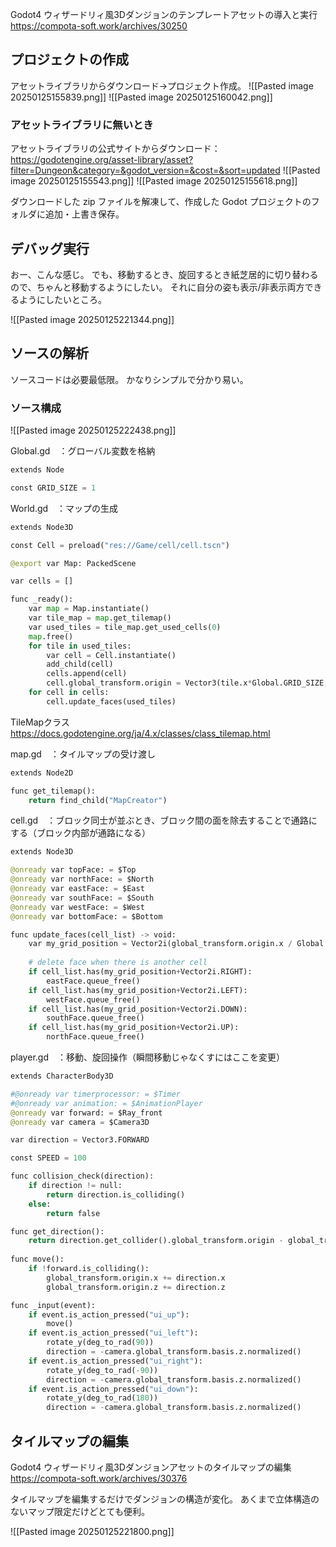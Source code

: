 
Godot4 ウィザードリィ風3Dダンジョンのテンプレートアセットの導入と実行
https://compota-soft.work/archives/30250

## プロジェクトの作成

アセットライブラリからダウンロード→プロジェクト作成。
![[Pasted image 20250125155839.png]]
![[Pasted image 20250125160042.png]]

### アセットライブラリに無いとき

アセットライブラリの公式サイトからダウンロード：
https://godotengine.org/asset-library/asset?filter=Dungeon&category=&godot_version=&cost=&sort=updated
![[Pasted image 20250125155543.png]]
![[Pasted image 20250125155618.png]]

ダウンロードした zip ファイルを解凍して、作成した Godot プロジェクトのフォルダに追加・上書き保存。

## デバッグ実行

おー、こんな感じ。
でも、移動するとき、旋回するとき紙芝居的に切り替わるので、ちゃんと移動するようにしたい。
それに自分の姿も表示/非表示両方できるようにしたいところ。

![[Pasted image 20250125221344.png]]

## ソースの解析

ソースコードは必要最低限。
かなりシンプルで分かり易い。

### ソース構成
![[Pasted image 20250125222438.png]]

Global.gd　：グローバル変数を格納
```python
extends Node

const GRID_SIZE = 1
```

World.gd　：マップの生成
```python
extends Node3D

const Cell = preload("res://Game/cell/cell.tscn")

@export var Map: PackedScene

var cells = []

func _ready():
	var map = Map.instantiate()
	var tile_map = map.get_tilemap()
	var used_tiles = tile_map.get_used_cells(0)
	map.free()
	for tile in used_tiles:
		var cell = Cell.instantiate()
		add_child(cell)
		cells.append(cell)
		cell.global_transform.origin = Vector3(tile.x*Global.GRID_SIZE, 0, tile.y*Global.GRID_SIZE)
	for cell in cells:
		cell.update_faces(used_tiles)
```

TileMapクラス
https://docs.godotengine.org/ja/4.x/classes/class_tilemap.html


map.gd　：タイルマップの受け渡し
```python
extends Node2D

func get_tilemap():
	return find_child("MapCreator")
```

cell.gd　：ブロック同士が並ぶとき、ブロック間の面を除去することで通路にする（ブロック内部が通路になる）
```python
extends Node3D

@onready var topFace: = $Top
@onready var northFace: = $North
@onready var eastFace: = $East
@onready var southFace: = $South
@onready var westFace: = $West
@onready var bottomFace: = $Bottom

func update_faces(cell_list) -> void:
	var my_grid_position = Vector2i(global_transform.origin.x / Global.GRID_SIZE, global_transform.origin.z / 1)
	
	# delete face when there is another cell
	if cell_list.has(my_grid_position+Vector2i.RIGHT):
		eastFace.queue_free()
	if cell_list.has(my_grid_position+Vector2i.LEFT):
		westFace.queue_free()
	if cell_list.has(my_grid_position+Vector2i.DOWN):
		southFace.queue_free()
	if cell_list.has(my_grid_position+Vector2i.UP):
		northFace.queue_free()
```

player.gd　：移動、旋回操作（瞬間移動じゃなくすにはここを変更）
```python
extends CharacterBody3D

#@onready var timerprocessor: = $Timer
#@onready var animation: = $AnimationPlayer
@onready var forward: = $Ray_front
@onready var camera = $Camera3D	

var direction = Vector3.FORWARD

const SPEED = 100

func collision_check(direction):
	if direction != null:
		return direction.is_colliding()
	else:
		return false

func get_direction():
	return direction.get_collider().global_transform.origin - global_transform.origin
	
func move():
	if !forward.is_colliding():
		global_transform.origin.x += direction.x
		global_transform.origin.z += direction.z

func _input(event):
	if event.is_action_pressed("ui_up"):
		move()
	if event.is_action_pressed("ui_left"):
		rotate_y(deg_to_rad(90))
		direction = -camera.global_transform.basis.z.normalized()
	if event.is_action_pressed("ui_right"):
		rotate_y(deg_to_rad(-90))
		direction = -camera.global_transform.basis.z.normalized()
	if event.is_action_pressed("ui_down"):
		rotate_y(deg_to_rad(180))
		direction = -camera.global_transform.basis.z.normalized()
```


## タイルマップの編集

Godot4 ウィザードリィ風3Dダンジョンアセットのタイルマップの編集
https://compota-soft.work/archives/30376

タイルマップを編集するだけでダンジョンの構造が変化。
あくまで立体構造のないマップ限定だけどとても便利。

![[Pasted image 20250125221800.png]]





